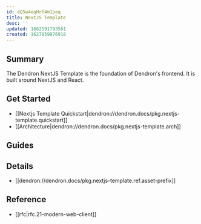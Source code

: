 ```yaml
---
id: eQ5w4eqHrf4m1peq
title: NextJS Template
desc: ''
updated: 1662591793561
created: 1627859876918
---
```


## Summary 

The Dendron NextJS Template is the foundation of Dendron's frontend. 
It is built around NextJS and React. 

## Get Started
- [[Nextjs Template Quickstart|dendron://dendron.docs/pkg.nextjs-template.quickstart]]
- [[Architecture|dendron://dendron.docs/pkg.nextjs-template.arch]]

## Guides

## Details
- [[dendron://dendron.docs/pkg.nextjs-template.ref.asset-prefix]]

## Reference
- [[rfc|rfc.21-modern-web-client]]
